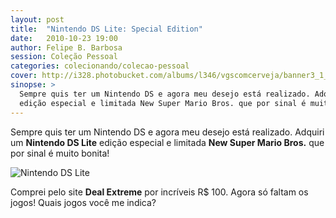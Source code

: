 ```yaml
---
layout: post
title:  "Nintendo DS Lite: Special Edition"
date:   2010-10-23 19:00
author: Felipe B. Barbosa
session: Coleção Pessoal
categories: colecionando/colecao-pessoal
cover: http://i328.photobucket.com/albums/l346/vgscomcerveja/banner3_1_zpsplzx2idj.jpg
sinopse: >
  Sempre quis ter um Nintendo DS e agora meu desejo está realizado. Adquiri um Nintendo DS Lite
  edição especial e limitada New Super Mario Bros. que por sinal é muito bonita!
---
```

Sempre quis ter um Nintendo DS e agora meu desejo está realizado. Adquiri um **Nintendo DS Lite**
edição especial e limitada **New Super Mario Bros.** que por sinal é muito bonita!

![Nintendo DS Lite](http://2.bp.blogspot.com/-5UHLBWypxNk/TjQU0hAbC6I/AAAAAAAAAuI/IG_uMtEJyaY/s640/DSC07812.JPG "Nintendo DS Lite")

Comprei pelo site **Deal Extreme** por incríveis R$ 100. Agora só faltam os jogos!
Quais jogos você me indica?
